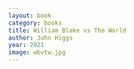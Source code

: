```yaml
---
layout: book
category: books
title: William Blake vs The World
author: John Higgs
year: 2021
image: wbvtw.jpg
---
```

